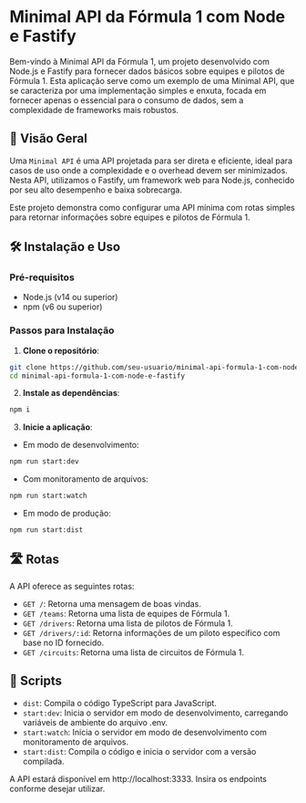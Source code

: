 # Minimal API da Fórmula 1 com Node e Fastify

Bem-vindo à Minimal API da Fórmula 1, um projeto desenvolvido com Node.js e Fastify para fornecer dados básicos sobre equipes e pilotos de Fórmula 1. Esta aplicação serve como um exemplo de uma Minimal API, que se caracteriza por uma implementação simples e enxuta, focada em fornecer apenas o essencial para o consumo de dados, sem a complexidade de frameworks mais robustos.


## 📝 Visão Geral
Uma `Minimal API` é uma API projetada para ser direta e eficiente, ideal para casos de uso onde a complexidade e o overhead devem ser minimizados. Nesta API, utilizamos o Fastify, um framework web para Node.js, conhecido por seu alto desempenho e baixa sobrecarga.

Este projeto demonstra como configurar uma API mínima com rotas simples para retornar informações sobre equipes e pilotos de Fórmula 1.


## 🛠️ Instalação e Uso

### Pré-requisitos
- Node.js (v14 ou superior)
- npm (v6 ou superior)

### Passos para Instalação

1. **Clone o repositório**:

```bash
git clone https://github.com/seu-usuario/minimal-api-formula-1-com-node-e-fastify.git
cd minimal-api-formula-1-com-node-e-fastify
```

2. **Instale as dependências**:

```bash
npm i
```

3. **Inicie a aplicação**:

- Em modo de desenvolvimento:

```bash
npm run start:dev
```

- Com monitoramento de arquivos:

```bash
npm run start:watch
```

- Em modo de produção:

```bash
npm run start:dist
```


## 🛣️ Rotas
A API oferece as seguintes rotas:

- `GET /`: Retorna uma mensagem de boas vindas.
- `GET /teams`: Retorna uma lista de equipes de Fórmula 1.
- `GET /drivers`: Retorna uma lista de pilotos de Fórmula 1.
- `GET /drivers/:id`: Retorna informações de um piloto específico com base no ID fornecido.
- `GET /circuits`: Retorna uma lista de circuitos de Fórmula 1.



## 📜 Scripts
- `dist`: Compila o código TypeScript para JavaScript.
- `start:dev`: Inicia o servidor em modo de desenvolvimento, carregando variáveis de ambiente do arquivo .env.
- `start:watch`: Inicia o servidor em modo de desenvolvimento com monitoramento de arquivos.
- `start:dist`: Compila o código e inicia o servidor com a versão compilada.

A API estará disponível em http://localhost:3333. Insira os endpoints conforme desejar utilizar.